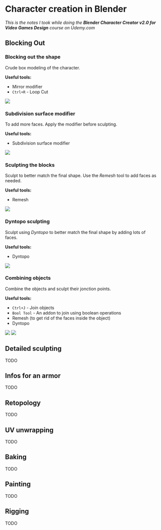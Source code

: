 # Character creation in Blender

*This is the notes I took while doing the **Blender Character Creator v2.0 for Video Games Design**
course on Udemy.com*


## Blocking Out

### Blocking out the shape

Crude box modeling of the character.

**Useful tools:**

  * Mirror modifier
  * `Ctrl+R` - Loop Cut

![](/blender/character_creation/images/01.png)


### Subdivision surface modifier

To add more faces. Apply the modifier before sculpting.

**Useful tools:**

  * Subdivision surface modifier

![](/blender/character_creation/images/02.png)


### Sculpting the blocks

Sculpt to better match the final shape. Use the *Remesh* tool to add faces as needed.

**Useful tools:**

  * Remesh

![](/blender/character_creation/images/03.png)


### Dyntopo sculpting

Sculpt using *Dyntopo* to better match the final shape by adding lots of faces.

**Useful tools:**

  * Dyntopo

![](/blender/character_creation/images/04.png)


### Combining objects

Combine the objects and sculpt their jonction points.

**Useful tools:**

  * `Ctrl+J` - Join objects
  * `Bool Tool` - An addon to join using boolean operations
  * Remesh (to get rid of the faces inside the object)
  * Dyntopo

![](/blender/character_creation/images/05.png)
![](/blender/character_creation/images/06.png)


## Detailed sculpting

TODO


## Infos for an armor

TODO


## Retopology

TODO


## UV unwrapping

TODO


## Baking

TODO


## Painting

TODO


## Rigging

TODO

